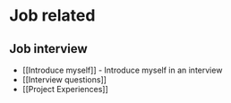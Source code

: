 # Job related 


## Job interview

- [[Introduce myself]] - Introduce myself in an interview
- [[Interview questions]]
- [[Project Experiences]]

[//begin]: # "Autogenerated link references for markdown compatibility"
[inbox]: inbox "Inbox"
[//end]: # "Autogenerated link references"